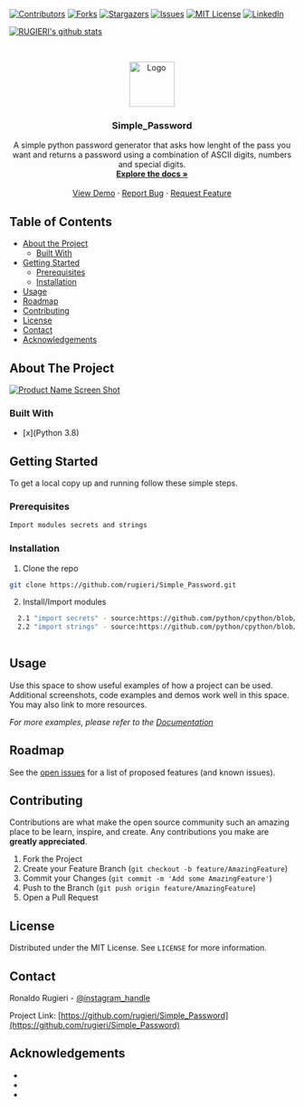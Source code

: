 <!--
*** Thanks for checking out this README Template. If you have a suggestion that would
*** make this better, please fork the repo and create a pull request or simply open
*** an issue with the tag "enhancement".
*** Thanks again! Now go create something AMAZING! :D
***
***
***
*** To avoid retyping too much info. Do a search and replace for the following:
*** github_username, repo_name, twitter_handle, email
-->





<!-- PROJECT SHIELDS -->
<!--
*** I'm using markdown "reference style" links for readability.
*** Reference links are enclosed in brackets [ ] instead of parentheses ( ).
*** See the bottom of this document for the declaration of the reference variables
*** for contributors-url, forks-url, etc. This is an optional, concise syntax you may use.
*** https://www.markdownguide.org/basic-syntax/#reference-style-links
-->
[![Contributors][contributors-shield]][contributors-url]
[![Forks][forks-shield]][forks-url]
[![Stargazers][stars-shield]][stars-url]
[![Issues][issues-shield]][issues-url]
[![MIT License][license-shield]][license-url]
[![LinkedIn][linkedin-shield]][linkedin-url]

[![RUGIERI's github stats](https://github-readme-stats.vercel.app/api?username=rugieri)](https://github.com/rugieri/github-readme-stats)

<!-- PROJECT LOGO -->
<br />
<p align="center">
  <a href="https://github.com/rugieri/Simple_Password">
    <img src="https://www.google.com/url?sa=i&url=https%3A%2F%2Fwww.python.org%2Fcommunity%2Flogos%2F&psig=AOvVaw1Gij4lMwxTEpXTaZbnIeEL&ust=1603125431939000&source=images&cd=vfe&ved=0CAIQjRxqFwoTCOjV-eDJvuwCFQAAAAAdAAAAABAD" alt="Logo" width="80" height="80">
  </a>

  <h3 align="center">Simple_Password</h3>

  <p align="center">
    A simple python password generator that asks how lenght of the pass you want
and returns a password using a combination of ASCII digits, numbers and special digits.
    <br />
    <a href="https://github.com/rugieri/Simple_Password"><strong>Explore the docs »</strong></a>
    <br />
    <br />
    <a href="https://github.com/rugieri/Simple_Password">View Demo</a>
    ·
    <a href="https://github.com/rugieri/Simple_Password">Report Bug</a>
    ·
    <a href="https://github.com/rugieri/Simple_Password">Request Feature</a>
  </p>
</p>



<!-- TABLE OF CONTENTS -->
## Table of Contents

* [About the Project](#about-the-project)
  * [Built With](#built-with)
* [Getting Started](#getting-started)
  * [Prerequisites](#prerequisites)
  * [Installation](#installation)
* [Usage](#usage)
* [Roadmap](#roadmap)
* [Contributing](#contributing)
* [License](#license)
* [Contact](#contact)
* [Acknowledgements](#acknowledgements)



<!-- ABOUT THE PROJECT -->
## About The Project

[![Product Name Screen Shot][product-screenshot]](https://example.com)



### Built With

* [x](Python 3.8)




<!-- GETTING STARTED -->
## Getting Started

To get a local copy up and running follow these simple steps.

### Prerequisites



```sh
Import modules secrets and strings
```

### Installation

1. Clone the repo
```sh
git clone https://github.com/rugieri/Simple_Password.git
```
2. Install/Import modules
```sh
  2.1 "import secrets" - source:https://github.com/python/cpython/blob/3.9/Lib/secrets.py 
  2.2 "import strings" - source:https://github.com/python/cpython/blob/3.9/Lib/string.py
  
```




<!-- USAGE EXAMPLES -->
## Usage

Use this space to show useful examples of how a project can be used. Additional screenshots, code examples and demos work well in this space. You may also link to more resources.

_For more examples, please refer to the [Documentation](https://example.com)_



<!-- ROADMAP -->
## Roadmap

See the [open issues](https://github.com/rugieri/Simple_Password/issues) for a list of proposed features (and known issues).



<!-- CONTRIBUTING -->
## Contributing

Contributions are what make the open source community such an amazing place to be learn, inspire, and create. Any contributions you make are **greatly appreciated**.

1. Fork the Project
2. Create your Feature Branch (`git checkout -b feature/AmazingFeature`)
3. Commit your Changes (`git commit -m 'Add some AmazingFeature'`)
4. Push to the Branch (`git push origin feature/AmazingFeature`)
5. Open a Pull Request



<!-- LICENSE -->
## License

Distributed under the MIT License. See `LICENSE` for more information.



<!-- CONTACT -->
## Contact

Ronaldo Rugieri - [@instagram_handle](https://www.instagram.com/ronaldo_rugieri) 

Project Link: [https://github.com/rugieri/Simple_Password](https://github.com/rugieri/Simple_Password)



<!-- ACKNOWLEDGEMENTS -->
## Acknowledgements

* []()
* []()
* []()





<!-- MARKDOWN LINKS & IMAGES -->
<!-- https://www.markdownguide.org/basic-syntax/#reference-style-links -->
[contributors-shield]: https://img.shields.io/github/contributors/rugieri/repo.svg?style=flat-square
[contributors-url]: https://github.com/rugieri/repo/graphs/contributors
[forks-shield]: https://img.shields.io/github/forks/rugieri/repo.svg?style=flat-square
[forks-url]: https://github.com/rugieri/repo/network/members
[stars-shield]: https://img.shields.io/github/stars/rugieri/repo.svg?style=flat-square
[stars-url]: https://github.com/rugieri/repo/stargazers
[issues-shield]: https://img.shields.io/github/issues/rugieri/repo.svg?style=flat-square
[issues-url]: https://github.com/rugieri/repo/issues
[license-shield]: https://img.shields.io/github/license/rugieri/repo.svg?style=flat-square
[license-url]: https://github.com/rugieri/repo/blob/master/LICENSE.txt
[linkedin-shield]: https://img.shields.io/badge/-LinkedIn-black.svg?style=flat-square&logo=linkedin&colorB=555
[linkedin-url]: https://linkedin.com/in/rugieri
[product-screenshot]: images/screenshot.png
